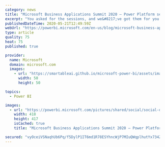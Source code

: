 ```yaml
---
category: news
title: "Microsoft Business Applications Summit 2020 – Power Platform sessions quick reference"
excerpt: "You asked for the sessions, and we&#8217;ve got them for you! View over 50 great sessions from the Microsoft Business Applications Summit 2020. Here&#8217;s the Power Platform sessions quick reference blog"
publishedDateTime: 2020-05-21T12:49:59Z
webUrl: "https://powerbi.microsoft.com/en-us/blog/microsoft-business-applications-summit-2020-power-platform-sessions-quick-reference/"
type: article
quality: 75
heat: 75
published: true

provider:
  name: Microsoft
  domain: microsoft.com
  images:
    - url: "https://smartableai.github.io/microsoft-power-bi/assets/images/organizations/microsoft.com-50x50.jpg"
      width: 50
      height: 50

topics:
  - Power BI

images:
  - url: "https://powerbi.microsoft.com/pictures/shared/social/social-default-image.png"
    width: 418
    height: 417
    isCached: true
    title: "Microsoft Business Applications Summit 2020 – Power Platform sessions quick reference"

secured: "vyOceiVSNaqhUb6Pq/f5DylP1IT6md1R78ESYhncWjP7MIuQWqplhutYx734ZCth+YGvfFesHau42crXxFwM5iWYUGjnWs/04avWitLYbPkjZS2DHXqSZs8lvaaJoGkqqgtRPgHkPKg5nJZvT11ssdaI8PrJd4sY1ghLX71RuN9y+jGdS35wCpMEj3w4T544dZ7/Qb2CNd+7Ly7+6pslbxMZvOW2KqZcjNcu3DfLRzw1yQF+7gH6FNjGYRHYPnQvCPnN6Lx3UkHvOGpfUN8T+yzK4lfTuCSUqAz/vz+juudYmsiKADtW7b/McLX6qGM2kc536zZT9lL2tGHIjjHUag==;0Tl9GKC9dKaeR0KfPruvvw=="
---
```


